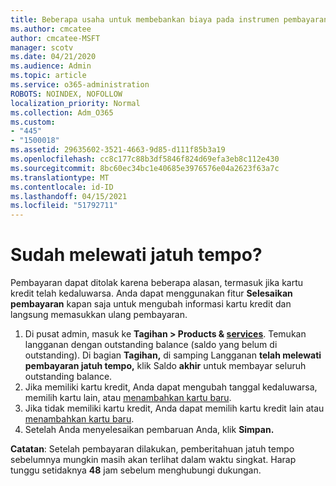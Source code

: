 ```yaml
---
title: Beberapa usaha untuk membebankan biaya pada instrumen pembayaran online
ms.author: cmcatee
author: cmcatee-MSFT
manager: scotv
ms.date: 04/21/2020
ms.audience: Admin
ms.topic: article
ms.service: o365-administration
ROBOTS: NOINDEX, NOFOLLOW
localization_priority: Normal
ms.collection: Adm_O365
ms.custom:
- "445"
- "1500018"
ms.assetid: 29635602-3521-4663-9d85-d111f85b3a19
ms.openlocfilehash: cc8c177c88b3df5846f824d69efa3eb8c112e430
ms.sourcegitcommit: 8bc60ec34bc1e40685e3976576e04a2623f63a7c
ms.translationtype: MT
ms.contentlocale: id-ID
ms.lasthandoff: 04/15/2021
ms.locfileid: "51792711"
---
```

# <a name="past-due-account"></a>Sudah melewati jatuh tempo?

Pembayaran dapat ditolak karena beberapa alasan, termasuk jika kartu kredit telah kedaluwarsa. Anda dapat menggunakan fitur **Selesaikan pembayaran** kapan saja untuk mengubah informasi kartu kredit dan langsung memasukkan ulang pembayaran.

1. Di pusat admin, masuk ke **Tagihan > Products & [services](https://go.microsoft.com/fwlink/p/?linkid=842054)**.
Temukan langganan dengan outstanding balance (saldo yang belum di outstanding). Di bagian **Tagihan,** di samping Langganan **telah melewati pembayaran jatuh tempo,** klik Saldo **akhir** untuk membayar seluruh outstanding balance.
2. Jika memiliki kartu kredit, Anda dapat mengubah tanggal kedaluwarsa, memilih kartu lain, atau [menambahkan kartu baru](https://docs.microsoft.com/microsoft-365/commerce/billing-and-payments/manage-payment-methods?view=o365-worldwide).
3. Jika tidak memiliki kartu kredit, Anda dapat memilih kartu kredit lain atau [menambahkan kartu baru](https://docs.microsoft.com/microsoft-365/commerce/billing-and-payments/manage-payment-methods?view=o365-worldwide).
4. Setelah Anda menyelesaikan pembaruan Anda, klik **Simpan.**

**Catatan**: Setelah pembayaran dilakukan, pemberitahuan jatuh tempo sebelumnya mungkin masih akan terlihat dalam waktu singkat. Harap tunggu setidaknya **48** jam sebelum menghubungi dukungan.
